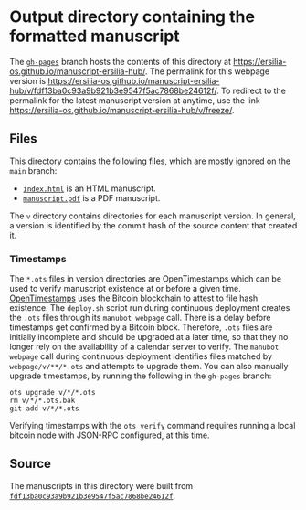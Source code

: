 # Output directory containing the formatted manuscript

The [`gh-pages`](https://github.com/ersilia-os/manuscript-ersilia-hub/tree/gh-pages) branch hosts the contents of this directory at <https://ersilia-os.github.io/manuscript-ersilia-hub/>.
The permalink for this webpage version is <https://ersilia-os.github.io/manuscript-ersilia-hub/v/fdf13ba0c93a9b921b3e9547f5ac7868be24612f/>.
To redirect to the permalink for the latest manuscript version at anytime, use the link <https://ersilia-os.github.io/manuscript-ersilia-hub/v/freeze/>.

## Files

This directory contains the following files, which are mostly ignored on the `main` branch:

+ [`index.html`](index.html) is an HTML manuscript.
+ [`manuscript.pdf`](manuscript.pdf) is a PDF manuscript.

The `v` directory contains directories for each manuscript version.
In general, a version is identified by the commit hash of the source content that created it.

### Timestamps

The `*.ots` files in version directories are OpenTimestamps which can be used to verify manuscript existence at or before a given time.
[OpenTimestamps](https://opentimestamps.org/) uses the Bitcoin blockchain to attest to file hash existence.
The `deploy.sh` script run during continuous deployment creates the `.ots` files through its `manubot webpage` call.
There is a delay before timestamps get confirmed by a Bitcoin block.
Therefore, `.ots` files are initially incomplete and should be upgraded at a later time, so that they no longer rely on the availability of a calendar server to verify.
The `manubot webpage` call during continuous deployment identifies files matched by `webpage/v/**/*.ots` and attempts to upgrade them.
You can also manually upgrade timestamps, by running the following in the `gh-pages` branch:

```shell
ots upgrade v/*/*.ots
rm v/*/*.ots.bak
git add v/*/*.ots
```

Verifying timestamps with the `ots verify` command requires running a local bitcoin node with JSON-RPC configured, at this time.

## Source

The manuscripts in this directory were built from
[`fdf13ba0c93a9b921b3e9547f5ac7868be24612f`](https://github.com/ersilia-os/manuscript-ersilia-hub/commit/fdf13ba0c93a9b921b3e9547f5ac7868be24612f).
